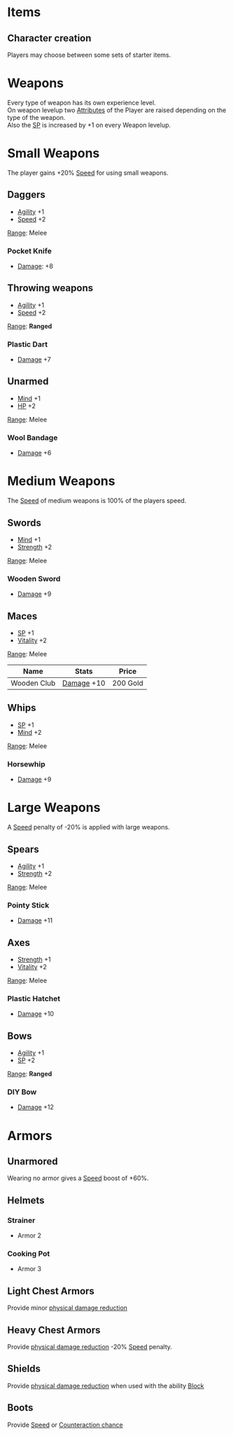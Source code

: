 # Items

## Character creation

Players may choose between some sets of starter items.

# Weapons
Every type of weapon has its own experience level.  
On weapon levelup two [Attributes](attributes.md) of the Player are raised depending on the type of the weapon.  
Also the [SP](attributes.md#skill-points) is increased by +1 on every Weapon levelup.

# Small Weapons
The player gains +20% [Speed](attributes.md#speed) for using small weapons.

## Daggers
* [Agility](attributes.md#agility) +1
* [Speed](attributes.md#speed) +2

[Range](battle_system.md#range): Melee

### Pocket Knife
* [Damage](attributes.md#physical-damage): +8

## Throwing weapons
* [Agility](attributes.md#agility) +1
* [Speed](attributes.md#speed) +2

[Range](battle_system.md#range): **Ranged**

### Plastic Dart
* [Damage](attributes.md#physical-damage) +7

## Unarmed
* [Mind](attributes.md#mind) +1
* [HP](attributes.md#hit-points) +2

[Range](battle_system.md#range): Melee

### Wool Bandage
* [Damage](attributes.md#physical-damage) +6

# Medium Weapons

The [Speed](attributes.md#speed) of medium weapons is 100% of the players speed.

## Swords
* [Mind](attributes.md#mind) +1
* [Strength](attributes.md#strength) +2

[Range](battle_system.md#range): Melee


### Wooden Sword
* [Damage](attributes.md#physical-damage) +9

## Maces
* [SP](attributes.md#skill-points) +1
* [Vitality](attributes.md#vitality) +2

[Range](battle_system.md#range): Melee

Name | Stats | Price
-----|-------|------
Wooden Club | [Damage](attributes.md#physical-damage) +10 | 200 Gold

## Whips
* [SP](attributes.md#skill-points) +1
* [Mind](attributes.md#mind) +2

[Range](battle_system.md#range): Melee

### Horsewhip
* [Damage](attributes.md#physical-damage) +9

# Large Weapons
A [Speed](attributes.md#speed) penalty of -20% is applied with large weapons.

## Spears
* [Agility](attributes.md#agility) +1
* [Strength](attributes.md#strength) +2

[Range](battle_system.md#range): Melee

### Pointy Stick
* [Damage](attributes.md#physical-damage) +11

## Axes
* [Strength](attributes.md#strength) +1
* [Vitality](attributes.md#vitality) +2

[Range](battle_system.md#range): Melee

### Plastic Hatchet
* [Damage](attributes.md#physical-damage) +10

## Bows
* [Agility](attributes.md#agility) +1
* [SP](attributes.md#skill-points) +2

[Range](battle_system.md#range): **Ranged**

### DIY Bow
* [Damage](attributes.md#physical-damage) +12

# Armors

## Unarmored
Wearing no armor gives a [Speed](attributes.md#speed) boost of +60%.

## Helmets

### Strainer
* Armor 2

### Cooking Pot
* Armor 3

## Light Chest Armors
Provide minor [physical damage reduction](attributes.md#other-attributes)

## Heavy Chest Armors
Provide [physical damage reduction](attributes.md#other-attributes)
-20% [Speed](attributes.md#speed) penalty.

## Shields
Provide [physical damage reduction](attributes.md#other-attributes) when used with the ability [Block](battle_system.md#abilities)

## Boots
Provide [Speed](attributes.md#speed) or [Counteraction chance](attributes.md#other-attributes)
